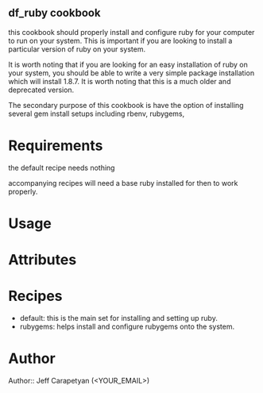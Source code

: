 ## df_ruby cookbook
this cookbook should properly install and configure ruby for your computer to run on your system. This is important if you are looking to install a particular version of ruby on your system. 

It is worth noting that if you are looking for an easy installation of ruby on your system, you should be able to write a very simple package installation which will install 1.8.7. It is worth noting that this is a much older and deprecated version.

The secondary purpose of this cookbook is have the option of installing several gem install setups including rbenv, rubygems,
# Requirements
the default recipe needs nothing

accompanying recipes will need a base ruby installed for then to work properly.
# Usage

# Attributes

# Recipes

* default: this is the main set for installing and setting up ruby. 
* rubygems: helps install and configure rubygems onto the system. 


# Author

Author:: Jeff Carapetyan (<YOUR_EMAIL>)
